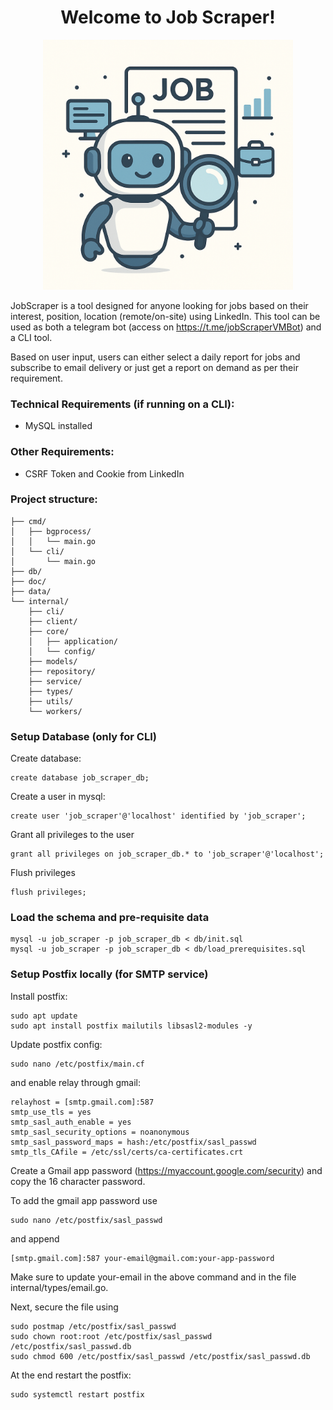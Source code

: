 <div align="center">
  <h1>Welcome to Job Scraper!</h1>
</div>
<div align="center">
  <img src="data/job-scraper.png" alt="Image description" width="400"/>
</div>

JobScraper is a tool designed for anyone looking for jobs based on their interest, position, location (remote/on-site) using LinkedIn.
This tool can be used as both a telegram bot (access on https://t.me/jobScraperVMBot) and a CLI tool. 

Based on user input, users can either select a daily report for jobs and subscribe to email delivery or just get a report on demand as per their requirement. 

### Technical Requirements (if running on a CLI):
- MySQL installed

### Other Requirements:
- CSRF Token and Cookie from LinkedIn

### Project structure:
```
├── cmd/
│   ├── bgprocess/
│   │   └── main.go
│   └── cli/
│       └── main.go
├── db/
├── doc/
├── data/
└── internal/
    ├── cli/
    ├── client/
    ├── core/
    │   ├── application/
    │   └── config/
    ├── models/
    ├── repository/
    ├── service/
    ├── types/
    ├── utils/
    └── workers/

```

### Setup Database (only for CLI)
Create database:
```mysql
create database job_scraper_db;
```
Create a user in mysql:
```mysql
create user 'job_scraper'@'localhost' identified by 'job_scraper';
``` 
Grant all privileges to the user
```mysql
grant all privileges on job_scraper_db.* to 'job_scraper'@'localhost';
```
Flush privileges
```mysql
flush privileges;
```

### Load the schema and pre-requisite data
```commandline
mysql -u job_scraper -p job_scraper_db < db/init.sql
mysql -u job_scraper -p job_scraper_db < db/load_prerequisites.sql
```

### Setup Postfix locally (for SMTP service)
Install postfix:
```commandline
sudo apt update
sudo apt install postfix mailutils libsasl2-modules -y
```

Update postfix config:
```commandline
sudo nano /etc/postfix/main.cf
```
and enable relay through gmail:
```text
relayhost = [smtp.gmail.com]:587
smtp_use_tls = yes
smtp_sasl_auth_enable = yes
smtp_sasl_security_options = noanonymous
smtp_sasl_password_maps = hash:/etc/postfix/sasl_passwd
smtp_tls_CAfile = /etc/ssl/certs/ca-certificates.crt
```
Create a Gmail app password (https://myaccount.google.com/security) and copy the 16 character password.

To add the gmail app password use
```commandline
sudo nano /etc/postfix/sasl_passwd
```
and append
```text
[smtp.gmail.com]:587 your-email@gmail.com:your-app-password
```
Make sure to update your-email in the above command and in the file internal/types/email.go.

Next, secure the file using
```
sudo postmap /etc/postfix/sasl_passwd
sudo chown root:root /etc/postfix/sasl_passwd /etc/postfix/sasl_passwd.db
sudo chmod 600 /etc/postfix/sasl_passwd /etc/postfix/sasl_passwd.db
```

At the end restart the postfix:
```commandline
sudo systemctl restart postfix
```

